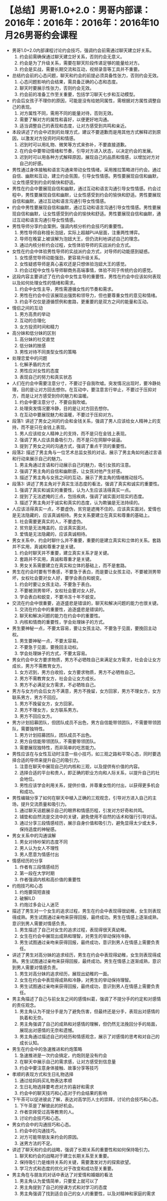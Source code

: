# 【总结】男哥1.0+2.0：男哥内部课：2016年：2016年：2016年：2016年10月26男哥约会课程

-   男哥1.0+2.0内部课程讨论约会技巧，强调约会前需通过聊天建立好关系。
    1.  约会前需确保通过聊天建立好关系，否则约会无意义。
    2.  约会是为了升级关系，需要在聊天阶段传递足够的能量给对方。
    3.  约会是实战，需要长期交流和互动，视频录音等工具并不重要。
-   总结约会前的心态问题，聊天和约会的前提必须具备性张力，否则约会无效。
    1.  心态问题影响约会结果，需具备正确的心态和态度。
    2.  聊天时要展示性张力，否则约会无效。
    3.  约会前的准备工作至关重要，包括学习聊天七步和互动模型。
-   约会后女孩子不理你的原因，可能是没有给她同属性，需根据对方属性调整自己的表现。
    1.  对方属性不同，需用不同的能量对待，否则无效。
    2.  需要了解对方的属性和喜好，以便更好地沟通。
    3.  适当调整自己的表现和态度，让对方感受到共鸣和亲近。
-   本段讲述了约会中迟到的处理方式，建议不要道歉而是用其他方式解释迟到原因，以激发对方投资时间和情感。
    1.  迟到时可以用礼物、微笑等方式来弥补，不要直接道歉。
    2.  在约会中要带动情绪和节奏，引导对方进入状态，以决定约会的发展。
    3.  迟到时可以用各种方式解释原因，展现自己的品质和情感，以增加对方对自己的好感。
-   男性通过身体接触和语言沟通来带动女性情绪，采用推拉策略进行约会。通过自信、幽默和互动，建立约会氛围，引导女性情感。男性要展现自信和幽默，让女性感受到约会的愉快和舒适。
-   男性在约会中要展现自信和幽默，通过互动和语言沟通引导女性情感。约会过程中，男性要展现自信和幽默，让女性感受到约会的愉快和舒适。男性要展现自信和幽默，通过互动和语言沟通引导女性情感。
-   约会中男性要展现自信和幽默，通过互动和语言沟通引导女性情感。男性要展现自信和幽默，让女性感受到约会的愉快和舒适。男性要展现自信和幽默，通过互动和语言沟通引导女性情感。
-   男性导师分享约会案例，强调内核分析约会技巧的重要性。
    1.  男性导师自称擅长泡妞，实际上超越PUA层面，注重两性博弈。
    2.  导师在晚宴上被误解为泡妞大王，但仍流利地讲述自己的理念。
    3.  通过内核分析约会过程，女性体验导师的实战派约会方式。
-   女性在约会中体验男性导师的实战派约会方式，对导师的动能感到疑惑。
    1.  女性感觉导师动能强劲，更容易升级关系。
    2.  女性疑惑导师是真心喜欢还是只想体验泡妞大王的感觉。
    3.  约会过程中女性与导师聊商务高端事情，体验不同于传统约会的感觉。
-   这段内容主要讲述了在约会中女性主导的重要性，男性在约会中应该如何表现以及如何处理女性的情绪和需求。
    1.  约会中女性主导，男性需遵循女性的节奏和需求。
    2.  男性在约会中应该展现出强势和领导力，但也要尊重女性的意见和情绪。
    3.  约会不仅仅是遵循惯例和套路，更重要的是双方之间的能量和互动。
-   情侣之间的互动
    1.  男方高贵的举动
    2.  互动的合理化
    3.  女方投资时间和精力
-   高分妹和低分妹的区别
    1.  高分妹的社交直觉
    2.  低分妹的挫感
    3.  男性对待不同类型女性的策略
-   处理恋爱中的问题
    1.  化解矛盾的方式
    2.  男性应对女性的态度
    3.  表现自己的努力和真实状态
-   人们在约会中需要注意分寸，不要过于自我吹嘘。突发情况出现时，要冷静处理，目的是让对方回去想你。在互动中，要注意言行举止，不要过于压抑对方，而是让对方感受到你的魅力和温暖。
    1.  约会中要注意分寸，不要自我吹嘘。
    2.  处理突发情况要冷静，目的是让对方回去想你。
    3.  在互动中要展现魅力和温暖，不要过于压抑对方。
-   段落1: 讲述了男女之间的约会和金钱关系，强调了男人应该给女人精神上的支持，而不是只在金钱上表现。
    1.  男人应该给女人精神上的支持，而不是只在金钱上表现。
    2.  强调了男人应该具备吸引力，而不是只在网聊中装逼。
    3.  提到了男女之间的沟通方式，强调了重点干货的重要性。
-   段落2: 描述了男主角与一位艺术总监女孩的对话，展示了男主角如何通过言语和行动来展示自己的魅力。
    1.  男主角通过言语和行动展示自己的魅力，吸引女孩的注意。
    2.  强调了男主角的自信和幽默感，让女孩对他产生好感。
    3.  描述了男主角与女孩之间的互动，展示了男主角的情绪推动技巧。
-   段落3: 讲述了男主角对于真实生活态度的看法，强调了真实和诚实的重要性。
    1.  强调了真实和诚实的重要性，认为人生应该活得真实一点。
    2.  提到了无法遮掩的三点，包括疾病，强调了诚实面对现实的态度。
    3.  描述了男主角对于诚实和真实的态度，认为欺骗是无法持续的。
-   人应该活得真实一点，不要虚伪，贫穷是遮掩不住的，应该真实面对。爱情也是无法隐藏的，应该真诚相待。男女关系要建立在真实和尊重的基础上。
    1.  社会需要更真实的人，不要虚伪。
    2.  贫穷是无法掩盖的，应该真实面对。
    3.  爱情是无法隐藏的，应该真诚相待。
-   男女关系中，约会时聊什么并不重要，重要的是建立真实和立体的关系。套路并不实用，真诚和尊重才是关键。
    1.  约会时聊天并不重要，建立真实关系才是关键。
    2.  套路并不实用，真诚和尊重才是关键。
    3.  男女关系需要建立在真实和立体的基础上，而不是套路。
-   男生在约会时要有节奏感，不要急于表白，而是要让女孩主动，不要被测男带坏，女权社会要对女人好，要学会表白和蜕变。
    1.  约会时要让女孩主动，不要急于表白。
    2.  不要被测男带坏，女权社会要对女人好。
    3.  学会表白和蜕变，不要冷冻十年不蜕变。
-   交流在约会中很重要，追逐盛悲是错误的，聊天和解决问题的能力也很关键。
    1.  交流在约会中的重要性，追逐盛悲是错误的。
    2.  聊天和解决问题的能力在约会中的重要性。
    3.  内核和情商的重要性，学会处理妹子的方式。
-   男生要神秘一点，不要太容易，要让女孩主动，不要急于见面，要挽回主动权。
    1.  男生要神秘一点，不要太容易。
    2.  不要急于见面，要挽回主动权。
    3.  学会处理妹子的方式，不要太容易。
-   男女约会中女方要求物质，男方不必牺牲自己来满足女方需求，社会会让女方成长，男方不需教育女方。
    1.  女方迟到，男方白收拾，女方要求物质，男方不必牺牲自己。
    2.  男方不需教育女方，社会会让女方成长。
    3.  男方不必满足女方需求，不必牺牲自己。
-   男方与女方约会后女方不满意，男方不挽留，女方回家，男方不理女方，女方联系男方，男方不回应。
    1.  男方不挽留女方，女方回家。
    2.  男方不理女方，女方联系男方。
    3.  男方不回应女方。
-   男方计划招募团队，但团队成员不出色，男方自信能带领团队，不需要带领团队，需要独特性。
    1.  男方计划招募团队，团队成员不出色。
    2.  男方自信能带领团队，不需要带领团队。
    3.  需要展现独特性，而非简单的吃苦能力。
-   男性应该在与女性互动时注意一些小技巧，如三观之路和平常心态，同时要选择合适的导师来提升自己的吸引力。
    1.  注意在聊天中展现自己的内核和三观，以及提供有价值的内容。
    2.  选择合适的平台和贵人，即正确的职业方向和人际关系，以提升自己的社会地位。
    3.  男性应该学会利用关系，提供价值，并尊重女性的付出，以获得更多机会和成功。
-   男性编辑分享了如何在聊天中植入正确的三观观念，引导对方进入自己的主场，提升交流质量和吸引力。
    1.  通过聊天话题展示自己的眼界和情感历程，引发对方好奇和共鸣。
    2.  铺垫和自然流是交流中的关键，避免使用不自然的话术和强行引导对话。
    3.  通过分享三段情感经历，展示自身价值和吸引力，避免显得太少或太多，保持适度的神秘感。
-   男女关系中的沟通误解
    1.  男女对待吵架的态度不同
    2.  男人认为女人不理性
    3.  男人愿意为情感付出
-   情感经历的分享
    1.  作者有三段情感经历
    2.  第一段在大学时期
    3.  作者强调内核和高价值的重要性
-   约炮技巧和心态
    1.  约炮要简短直接
    2.  破解ILD
    3.  约炮过多会让人迷茫
-   描述了男生对一个女生的追求过程，男生在约会中表现得很幼稚，女生则表现得成熟。男生试图通过亲吻来获得回报，最终成功。男生在情感上逐渐成熟，意识到男人需要对情感负责。
    1.  男生描述了自己对女生的追求过程，表现得很天真幼稚。
    2.  女生在约会中展现出成熟和理智，对男生的举动保持冷静。
    3.  男生试图通过亲吻来获得回报，最终成功，意识到男人在情感上需要负责任。
-   讲述了男生对高分妹的追求经历，男生在约会中表现得幼稚，女生则表现得成熟。男生试图通过亲吻来获得回报，最终成功。男生在情感上逐渐成熟，意识到男人需要对情感负责。
    1.  男生对高分妹的追求经历，展现出幼稚的一面。
    2.  女生在约会中表现得成熟和冷静，对男生的举动保持理智。
    3.  男生试图通过亲吻来获得回报，最终成功，意识到男人在情感上需要负责任。
-   男主角描述了自己与前女友之间的感情纠葛，强调了不提分手的约定和对感情的责任观念。
    1.  男主角认为不提分手是为了避免伤害，但最终还是分手，表现出对感情的执着和无奈。
    2.  男主角强调了自己的成熟和对感情的理解，但仍然无法挽回分手的局面，展现出对感情的无奈和遗憾。
    3.  男主角通过描述自己的经历和情感观念，展示了对感情的思考和对自己的成长认知。
-   男生在约会中的急速推进和约炮策略
    1.  急速推进是一次约会搞定，约炮则是没有约会
    2.  在聊天中展示自己的需求感，让对方感受到信息量
    3.  约会中要注意身体接触、故事分享等技巧
-   孝顺的表现方式和生日礼物选择
    1.  通过给妈妈买礼物表达孝顺
    2.  生日礼物选择要考虑对方的喜好和需求
    3.  约会中的聊天技巧和心态对于约会结果的影响
-   下午茶可以促进彼此了解，表达对高学历人士的崇拜，讨论约会技巧和心态。
    1.  下午茶是了解彼此的好机会。
    2.  作者崇拜受过高等教育的人。
    3.  讨论约会技巧和心态。
-   男女约会中的沟通技巧和心态。
    1.  约会中的沟通技巧。
    2.  对方可能带朋友来约会的原因。
    3.  迷男方法的不足。
-   讲述了聊天和约会的战略，强调了长期关系的重要性和如何保持吸引力。
    1.  聊天和约会的战略对于建立长期关系至关重要。
    2.  保持吸引力是维持关系的关键，需要激发对方的探索欲望。
    3.  学习方式和态度的优化对于改变和成功至关重要。
-   男主角在与朋友的对话中表达了对爱情和婚姻的看法
    1.  男主角认为爱情简单，只要爱上就可以了
    2.  男主角提到了自己的授课方式和对学习的态度
    3.  男主角强调了找到适合自己的女人的重要性，以及对精神和家庭的需求